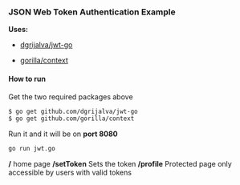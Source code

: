 ### JSON Web Token Authentication Example 

**Uses:**

* [dgrijalva/jwt-go](https://github.com/dgrijalva/jwt-go)

* [gorilla/context](https://github.com/gorilla/context)

#### How to run 

Get the two required packages above

```bash
$ go get github.com/dgrijalva/jwt-go
$ go get github.com/gorilla/context
```

Run it and it will be on **port 8080**

```bash
go run jwt.go
```

**/** home page 
**/setToken** Sets the token 
**/profile** Protected page only accessible by users with valid tokens


